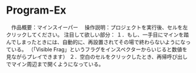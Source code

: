 # Program-Ex
　作品概要：マインスイーパー
　操作説明：プロジェクトを実行後、セルを左クリックしてください。
  注目して欲しい部分：
  １．もし、一手目にマインを踏んでしまったときには、自動的に、再設置されてその場で終わらないようになっている。
  （「Visible Frag」というフラグをインスペクターからいじると数値を見ながらプレイできます）
  ２．空白のセルをクリックしたとき、再帰呼び出しでマイン周辺まで開くようになっている。
